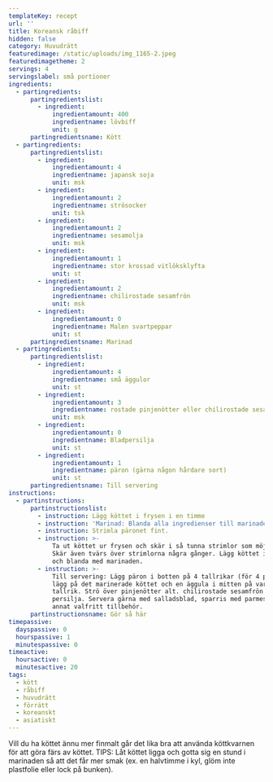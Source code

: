 ```yaml
---
templateKey: recept
url: ''
title: Koreansk råbiff
hidden: false
category: Huvudrätt
featuredimage: /static/uploads/img_1165-2.jpeg
featuredimagetheme: 2
servings: 4
servingslabel: små portioner
ingredients:
  - partingredients:
      partingredientslist:
        - ingredient:
            ingredientamount: 400
            ingredientname: lövbiff
            unit: g
      partingredientsname: Kött
  - partingredients:
      partingredientslist:
        - ingredient:
            ingredientamount: 4
            ingredientname: japansk soja
            unit: msk
        - ingredient:
            ingredientamount: 2
            ingredientname: strösocker
            unit: tsk
        - ingredient:
            ingredientamount: 2
            ingredientname: sesamolja
            unit: msk
        - ingredient:
            ingredientamount: 1
            ingredientname: stor krossad vitlöksklyfta
            unit: st
        - ingredient:
            ingredientamount: 2
            ingredientname: chilirostade sesamfrön
            unit: msk
        - ingredient:
            ingredientamount: 0
            ingredientname: Malen svartpeppar
            unit: st
      partingredientsname: Marinad
  - partingredients:
      partingredientslist:
        - ingredient:
            ingredientamount: 4
            ingredientname: små äggulor
            unit: st
        - ingredient:
            ingredientamount: 3
            ingredientname: rostade pinjenötter eller chilirostade sesamfrön
            unit: msk
        - ingredient:
            ingredientamount: 0
            ingredientname: Bladpersilja
            unit: st
        - ingredient:
            ingredientamount: 1
            ingredientname: päron (gärna någon hårdare sort)
            unit: st
      partingredientsname: Till servering
instructions:
  - partinstructions:
      partinstructionslist:
        - instruction: Lägg köttet i frysen i en timme
        - instruction: 'Marinad: Blanda alla ingredienser till marinaden.'
        - instruction: Strimla päronet fint.
        - instruction: >-
            Ta ut köttet ur frysen och skär i så tunna strimlor som möjligt.
            Skär även tvärs över strimlorna några gånger. Lägg köttet i en bunke
            och blanda med marinaden.
        - instruction: >-
            Till servering: Lägg päron i botten på 4 tallrikar (för 4 port),
            lägg på det marinerade köttet och en äggula i mitten på varje
            tallrik. Strö över pinjenötter alt. chilirostade sesamfrön och
            persilja. Servera gärna med salladsblad, sparris med parmesan eller
            annat valfritt tillbehör.
      partinstructionsname: Gör så här
timepassive:
  dayspassive: 0
  hourspassive: 1
  minutespassive: 0
timeactive:
  hoursactive: 0
  minutesactive: 20
tags:
  - kött
  - råbiff
  - huvudrätt
  - förrätt
  - koreanskt
  - asiatiskt
---
```


Vill du ha köttet ännu mer finmalt går det lika bra att använda köttkvarnen för att göra färs av köttet. TIPS: Låt köttet ligga och gotta sig en stund i marinaden så att det får mer smak (ex. en halvtimme i kyl, glöm inte plastfolie eller lock på bunken).
